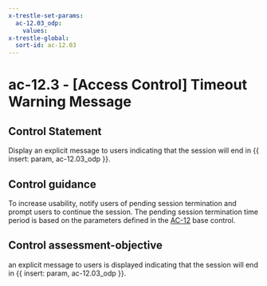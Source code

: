 ```yaml
---
x-trestle-set-params:
  ac-12.03_odp:
    values:
x-trestle-global:
  sort-id: ac-12.03
---
```


# ac-12.3 - \[Access Control\] Timeout Warning Message

## Control Statement

Display an explicit message to users indicating that the session will end in {{ insert: param, ac-12.03_odp }}.

## Control guidance

To increase usability, notify users of pending session termination and prompt users to continue the session. The pending session termination time period is based on the parameters defined in the [AC-12](#ac-12) base control.

## Control assessment-objective

an explicit message to users is displayed indicating that the session will end in {{ insert: param, ac-12.03_odp }}.
